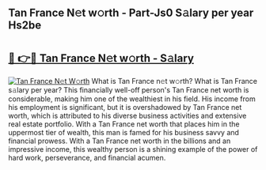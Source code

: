 ## Tan France N𝚎t w𝚘rth - Part-Js0 S𝚊lary per year Hs2be

# <h2><a href="http://gc41rm.nevu.top/?p=Tan+France">🔗 👉🔴 Tan France N𝚎t w𝚘rth - S𝚊lary</a></h2>

[![Tan France N𝚎t W𝚘rth](https://i.imgur.com/Oavwk0R.jpeg)](http://gc41rm.nevu.top/?p=Tan+France)
What is Tan France n𝚎t w𝚘rth? What is Tan France s𝚊lary per year?
This financially well-off person's Tan France net worth is considerable, making him one of the wealthiest in his field. His income from his employment is significant, but it is overshadowed by Tan France net worth, which is attributed to his diverse business activities and extensive real estate portfolio. With a Tan France net worth that places him in the uppermost tier of wealth, this man is famed for his business savvy and financial prowess. With a Tan France net worth in the billions and an impressive income, this wealthy person is a shining example of the power of hard work, perseverance, and financial acumen.
